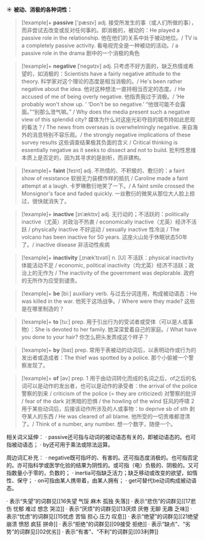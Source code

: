 ☀ <span class="category">**被动、消极的各种词性：**</span>
>[!example]+ <span class="vocabulary">**passive**</span> ['pæsɪv] 
> <span class="definition">adj. 接受所发生的事（或人们所做的事），而非尝试去改变或反对任何事的。即消极的，被动的：</span>He played a passive role in the relationship. 他在他们的关系中处于被动地位。/ TV is a completely passive activity. 看电视完全是一种被动的活动。/ a passive role in the drama 剧中的一个消极的角色

>[!example]+ <span class="vocabulary">**negative**</span> [ˈnegətɪv]
> <span class="definition">adj. 只考虑不好方面的，缺乏热情或希望的，如消极的：</span>Scientists have a fairly negative attitude to the theory. 科学家对这个理论的态度是相当消极的。/ He's been rather negative about the idea. 他对这种想法一直持相当否定的态度。/ He accused of me of being overly negative. 他指责我过于消极。/ ‘He probably won't show up. ’ ‘Don't be so negative.’ “他很可能不会露面。”“别那么泄气嘛。” / Why does the media present such a negative view of this splendid city? 媒体为什么对这座光彩夺目的城市持如此悲观的看法？/ The news from overseas is overwhelmingly negative. 来自海外的消息特别不容乐观。/ the strongly negative implications of these survey results 这些调查结果极其负面的含义 / Critical thinking is essentially negative as it seeks to dissect and not to build. 批判性思维本质上是否定的，因为其寻求的是剖析，而非建构。
           
>[!example]+ <span class="vocabulary">**faint**</span> [feɪnt]
> <span class="definition">adj. 不热情的、不积极的、敷衍的：</span>a faint show of resistance 软弱无力装模作样的抵抗 / Caroline made a faint attempt at a laugh. 卡罗琳敷衍地笑了一下。/ A faint smile crossed the Monsignor's face and faded quickly. 一丝敷衍的微笑从那位大人脸上掠过，很快就消失了。
           
>[!example]+ <span class="vocabulary">**inactive**</span> [ɪnˈæktɪv]
> <span class="definition">adj. 无行动的；不活跃的：</span>politically inactive（尤英）对政治不热衷 / economically inactive（尤英）经济不活跃 / physically inactive 不好运动 / sexually inactive 性冷淡 / The volcano has been inactive for 50 years. 这座火山处于休眠状态50年了。/ inactive disease 非活动性疾病 
           
>[!example]+ <span class="vocabulary">**inactivity**</span> [ˌɪnækˈtɪvəti]
> <span class="definition">n. [U] 不活跃：</span>physical inactivity 体能活动不足 / economic, political inactivity（均尤英）经济不活跃；政治上的无作为 / The inactivity of the government was deplorable. 政府的无所作为应受到谴责。

>[!example]+ <span class="vocabulary">**be**</span> [bi:] 
> <span class="definition">auxiliary verb. 与过去分词连用，构成被动语态：</span>He was killed in the war. 他死于这场战争。/ Where were they made? 这些是在哪里制造的？

>[!example]+ <span class="vocabulary">**to**</span> [tu:] 
> <span class="definition">prep. 用于引出行为的受试者或受体（可以是人或事物）：</span>She is devoted to her family. 她深深爱着自己的家庭。/ What have you done to your hair? 你怎么把头发弄成这个样子？

>[!example]+ <span class="vocabulary">**by**</span> [baɪ] 
> <span class="definition">prep. 常用于表被动的动词后，以表明动作或行为的发出者或造成者：</span>The thief was spotted by a police. 那个小偷被一个警察发现了。 

>[!example]+ <span class="vocabulary">**of**</span> [əv] 
> <span class="definition">prep. 1 用于由动词转化而成的名词之后，of之后的名词可以是动作的发出者，也可以是动作的承受者：</span>the arrival of the police 警察的到来 / criticism of the police (= they are criticized) 对警察的批评 / fear of the dark 对黑暗的恐惧 / the howling of the wind 狂风的呼啸 <span class="definition">2 用于某些动词后，后接该动作所涉及的人或事物：</span>to deprive sb of sth 剥夺某人的东西 / He was cleared of all blame. 他所受的一切责难都澄清了。/ Think of a number, any number. 想一个数字，随便一个。

相关词义延伸：
· passive还可指与动词的被动语态有关的，即被动语态的。也可指被动语态；
· by还可用于乘法或除法运算。

周边词汇补充：
· negative既可指坏的、有害的。还可指态度消极的。也可指否定的。亦可指科学或医学化验的结果为阴性的。或可指（电）负极的、阴极的。又可指数量小于零的，负数的；
· inertia可指缺乏活力；缺乏移动或改变的欲望，如惰性、保守；
· on可指由某人携带着，由某人拥有；
· get可替代be动词构成被动语态。

· 表示“失望”的词群见[[16失望 气馁 麻木 孤独 失落]]
· 表示“悲伤”的词群见[[17悲伤 忧郁 难过 想念 哭泣]]
· 表示“厌烦”的词群见[[13厌烦 厌倦 无聊 无趣 乏味]]
· 表示“忧虑”的词群见[[15忧虑 苦恼 担心 压力 叹息]]
· 表示“绝望”的词群见[[21绝望 崩溃 愤怒 疯狂 拼命]]
· 表示“拒绝”的词群见[[09接受 拒绝]]
· 表示“缺点”、“劣势”的词群见[[02优劣]]
· 表示“有害”、“不利”的词群见[[03利弊]]
